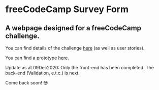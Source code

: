 # freeCodeCamp Survey Form
## A webpage designed for a freeCodeCamp challenge.

You can find details of the challenge [here](https://www.freecodecamp.org/learn/responsive-web-design/responsive-web-design-projects/build-a-survey-form) (as well as user stories).

You can find a prototype [here](https://codepen.io/freeCodeCamp/full/VPaoNP).

Update as at 09Dec2020: Only the front-end has been completed.  The back-end (Validation, e.t.c.) is next.

Come back soon! 😎
